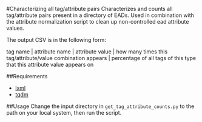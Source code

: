 #Characterizing all tag/attribute pairs
Characterizes and counts all tag/attribute pairs present in a directory of EADs. Used in combination with the attribute normalization script to clean up non-controlled ead attribute values.

The output CSV is in the following form:


tag name | attribute name | attribute value | how many times this tag/attribute/value combination appears | percentage of all tags of this type that this attribute value appears on


##Requirements

* [lxml](http://lxml.de/)
* [tqdm](https://github.com/noamraph/tqdm)

##Usage
Change the input directory in ```get_tag_attribute_counts.py``` to the path on your local system, then run the script.
